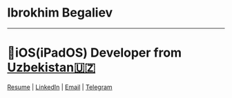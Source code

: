 # Ibrokhim Begaliev

---

# iOS(iPadOS) Developer  from  [Uzbekistan🇺🇿](https://en.wikipedia.org/wiki/Uzbekistan)

[Resume](https://github.com/ibegaliev/AboutMySelf) |
[LinkedIn](https://www.linkedin.com/in/ibegaliev/) |
[Email](mailto:ibrohimbek2048@gmail.com) |
[Telegram](https://t.me/ibegalievblogi)
